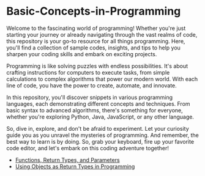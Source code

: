 # Basic-Concepts-in-Programming

Welcome to the fascinating world of programming! Whether you're just starting your journey or already navigating through the vast realms of code, this repository is your go-to resource for all things programming. Here, you'll find a collection of sample codes, insights, and tips to help you sharpen your coding skills and embark on exciting projects.

Programming is like solving puzzles with endless possibilities. It's about crafting instructions for computers to execute tasks, from simple calculations to complex algorithms that power our modern world. With each line of code, you have the power to create, automate, and innovate.

In this repository, you'll discover snippets in various programming languages, each demonstrating different concepts and techniques. From basic syntax to advanced algorithms, there's something for everyone, whether you're exploring Python, Java, JavaScript, or any other language.

So, dive in, explore, and don't be afraid to experiment. Let your curiosity guide you as you unravel the mysteries of programming. And remember, the best way to learn is by doing. So, grab your keyboard, fire up your favorite code editor, and let's embark on this coding adventure together!


- [Functions, Return Types, and Parameters](https://github.com/dinethsiriwardana/Basic-Concepts-in-Programming/blob/main/Functions%2C%20Return%20Types%2C%20and%20Parameters.md)
- [Using Objects as Return Types in Programming](https://github.com/dinethsiriwardana/Basic-Concepts-in-Programming/blob/main/Using%20Objects%20as%20Return%20Types%20in%20Programming.md)
